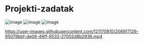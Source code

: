 # Projekti-zadatak
![image](https://user-images.githubusercontent.com/121170810/208905831-5b487131-0975-4fd9-b5d7-8ff721d921b4.png)
![image](https://user-images.githubusercontent.com/121170810/208906455-0df269c9-5b6e-4089-9641-8d45e7ad2388.png)
![image](https://user-images.githubusercontent.com/121170810/208906653-3b6c87f4-8b79-4f4c-8f77-a2c8f758428b.png)

https://user-images.githubusercontent.com/121170810/208917126-95079bbf-de06-49ff-9533-27002d8b2936.mp4
